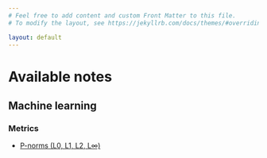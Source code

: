 ```yaml
---
# Feel free to add content and custom Front Matter to this file.
# To modify the layout, see https://jekyllrb.com/docs/themes/#overriding-theme-defaults

layout: default
---
```


# Available notes

## Machine learning

### Metrics

 - [P-norms (L0, L1, L2, L∞)](./metrics/p-norms.md)